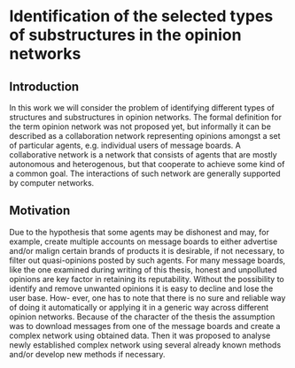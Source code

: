 Identification of the selected types of substructures in the opinion networks
=============================================================================

Introduction
----------------
In this work we will consider the problem of identifying different types of structures and substructures in opinion networks. The formal definition for the term opinion network was not proposed yet, but informally it can be described as a collaboration network representing opinions amongst a set of particular agents, e.g. individual users of message boards. A collaborative network is a network that consists of agents that are mostly autonomous and heterogenous, but that cooperate to achieve some kind of a common goal. The interactions of such network are generally supported by computer networks.

Motivation
--------------
Due to the hypothesis that some agents may be dishonest and may, for example, create multiple accounts on message boards to either advertise and/or malign certain brands of products it is desirable, if not necessary, to filter out quasi-opinions posted by such agents. For many message boards, like the one examined during writing of this thesis, honest and unpolluted opinions are key factor in retaining its reputability. Without the possibility to identify and remove unwanted opinions it is easy to decline and lose the user base. How- ever, one has to note that there is no sure and reliable way of doing it automatically or applying it in a generic way across different opinion networks.
Because of the character of the thesis the assumption was to download messages from one of the message boards and create a complex network using obtained data. Then it was proposed to analyse newly established complex network using several already known methods and/or develop new methods if necessary.
